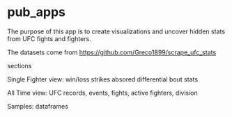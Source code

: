 # pub_apps
The purpose of this app is to create visualizations and uncover hidden stats from UFC fights and fighters. 

The datasets come from https://github.com/Greco1899/scrape_ufc_stats


sections

Single Fighter view:
win/loss
strikes absored
differential
bout stats

All Time view:
UFC records, 
events, 
fights, 
active fighters, 
division

Samples:
dataframes 
